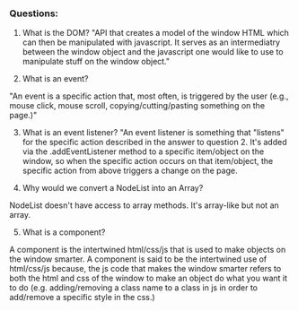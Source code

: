 ### Questions:
1. What is the DOM?
"API that creates a model of the window HTML which can then be manipulated with javascript. It serves as an intermediatry between the window object and the javascript one would like to use to manipulate stuff on the window object."

2. What is an event?

"An event is a specific action that, most often, is triggered by the user (e.g., mouse click, mouse scroll, copying/cutting/pasting something on the page.)"

3. What is an event listener?
"An event listener is something that "listens" for the specific action described in the answer to question 2. It's added via the .addEventListener method to a specific item/object on the window, so when the specific action occurs on that item/object, the specific action from above triggers a change on the page. 

4. Why would we convert a NodeList into an Array?

NodeList doesn't have access to array methods. It's array-like but not an array. 

5. What is a component? 

A component is the intertwined html/css/js that is used to make objects on the window smarter. A component is said to be the intertwined use of html/css/js because, the js code that makes the window smarter refers to both the html and css of the window to make an object do what you want it to do (e.g. adding/removing a class name to a class in js in order to add/remove a specific style in the css.)
